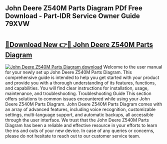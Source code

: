 ## John Deere Z540M Parts Diagram PDf Free Download - Part-IDR Service Owner Guide 79XVW

# <h2><a href="http://dfsgvb6.blite.top/?on=John+Deere+Z540M+Parts+Diagram">🔗Download New 👉🔴 John Deere Z540M Parts Diagram</a></h2>

[![John Deere Z540M Parts Diagram download](https://i.imgur.com/lujVjoI.png)](http://dfsgvb6.blite.top/?on=John+Deere+Z540M+Parts+Diagram)
Welcome to the user manual for your newly set up John Deere Z540M Parts Diagram. This comprehensive guide is intended to help you get started with your product and provide you with a thorough understanding of its features, functions, and capabilities. You will find clear instructions for installation, usage, maintenance, and troubleshooting. Troubleshooting Guide This section offers solutions to common issues encountered while using your John Deere Z540M Parts Diagram. John Deere Z540M Parts Diagram comes with an array of advanced features, including voice recognition, customizable settings, multi-language support, and automatic backups, all accessible through the user interface. We trust that the John Deere Z540M Parts Diagram has been a reliable and effective resource in your efforts to learn the ins and outs of your new device. In case of any queries or concerns, please do not hesitate to reach out to our customer service team.
